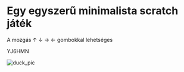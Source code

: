 # Egy egyszerű minimalista scratch játék

A mozgás ↑ ↓ → ← gombokkal lehetséges

YJ6HMN

![duck_pic](https://github.com/benw-deb/scratch/assets/163453183/847698b1-d526-4171-a0f6-915f7ea14505)
